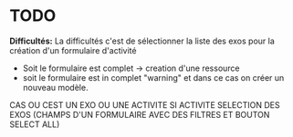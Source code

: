 # TODO 

**Difficultés:** La difficultés c'est de sélectionner la liste des exos pour la création d'un formulaire d'activité

 - Soit le formulaire est complet -> creation d'une ressource
 - soit le formulaire  est in complet "warning" et dans ce cas on créer un nouveau modèle.  
    
CAS OU CEST UN EXO OU UNE ACTIVITE
SI ACTIVITE SELECTION DES EXOS (CHAMPS D'UN FORMULAIRE AVEC DES FILTRES ET BOUTON SELECT ALL)
